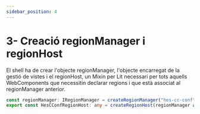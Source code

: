 ```yaml
---
sidebar_position: 4
---
```


# 3- Creació regionManager i regionHost

El shell ha de crear l'objecte regionManager, l'objecte encarregat de la gestió de vistes i el regionHost, un Mixin per Lit necessari per tots aquells WebComponents que necessitin declarar regions i que està associat al regionManager anterior.

```typescript
const regionManager: IRegionManager = createRegionManager("hes-cc-conf");
export const HesCConfRegionHost: any = createRegionHost(regionManager as any);
```